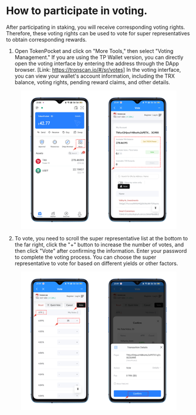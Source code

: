 # How to participate in voting.

After participating in staking, you will receive corresponding voting rights. Therefore, these voting rights can be used to vote for super representatives to obtain corresponding rewards.

1. Open TokenPocket and click on "More Tools," then select "Voting Management." If you are using the TP Wallet version, you can directly open the voting interface by entering the address through the DApp browser. \[Link: https://tronscan.io/#/sr/votes​] In the voting interface, you can view your wallet's account information, including the TRX balance, voting rights, pending reward claims, and other details.

<figure><img src="../../.gitbook/assets/image (1).png" alt=""><figcaption></figcaption></figure>

2. To vote, you need to scroll the super representative list at the bottom to the far right, click the "+" button to increase the number of votes, and then click "Vote" after confirming the information. Enter your password to complete the voting process. You can choose the super representative to vote for based on different yields or other factors.

<figure><img src="../../.gitbook/assets/image (2).png" alt=""><figcaption></figcaption></figure>
